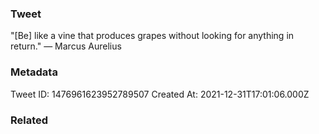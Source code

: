 ### Tweet
"[Be] like a vine that produces grapes without looking for anything in return." — Marcus Aurelius

### Metadata
Tweet ID: 1476961623952789507
Created At: 2021-12-31T17:01:06.000Z

### Related

